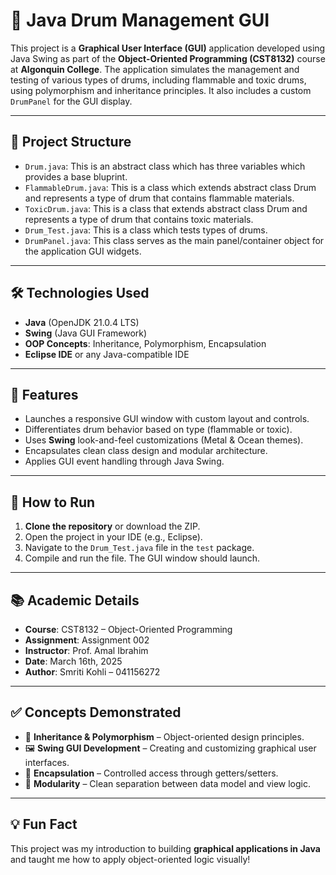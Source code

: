 # 🥁 Java Drum Management GUI

This project is a **Graphical User Interface (GUI)** application developed using Java Swing as part of the **Object-Oriented Programming (CST8132)** course at 
**Algonquin College**. The application simulates the management and testing of various types of drums, including flammable and toxic drums, using polymorphism and 
inheritance principles. It also includes a custom `DrumPanel` for the GUI display.

---

## 📁 Project Structure


- `Drum.java`: This is an abstract class which has three variables which provides a base bluprint. 
- `FlammableDrum.java`: This is a class which extends abstract class Drum and represents a type of drum that contains flammable materials. 
- `ToxicDrum.java`: This is a class that extends abstract class Drum and represents a type of drum that contains toxic materials.
- `Drum_Test.java`: This is a class which tests types of drums.
- `DrumPanel.java`: This class serves as the main panel/container object for the application GUI widgets.
---

## 🛠️ Technologies Used

- **Java** (OpenJDK 21.0.4 LTS)
- **Swing** (Java GUI Framework)
- **OOP Concepts**: Inheritance, Polymorphism, Encapsulation
- **Eclipse IDE** or any Java-compatible IDE

---

## 🚀 Features

- Launches a responsive GUI window with custom layout and controls.
- Differentiates drum behavior based on type (flammable or toxic).
- Uses **Swing** look-and-feel customizations (Metal & Ocean themes).
- Encapsulates clean class design and modular architecture.
- Applies GUI event handling through Java Swing.

---

## 🧪 How to Run

1. **Clone the repository** or download the ZIP.
2. Open the project in your IDE (e.g., Eclipse).
3. Navigate to the `Drum_Test.java` file in the `test` package.
4. Compile and run the file. The GUI window should launch.

---

## 📚 Academic Details

- **Course**: CST8132 – Object-Oriented Programming  
- **Assignment**: Assignment 002  
- **Instructor**: Prof. Amal Ibrahim  
- **Date**: March 16th, 2025  
- **Author**: Smriti Kohli – 041156272  

---

## ✅ Concepts Demonstrated

- 🧩 **Inheritance & Polymorphism** – Object-oriented design principles.
- 🖼️ **Swing GUI Development** – Creating and customizing graphical user interfaces.
- 🧪 **Encapsulation** – Controlled access through getters/setters.
- 🔧 **Modularity** – Clean separation between data model and view logic.

---


## 💡 Fun Fact

This project was my introduction to building **graphical applications in Java** and taught me how to apply object-oriented logic visually!

